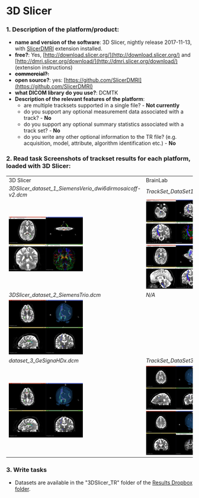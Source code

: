 # 3D Slicer

### 1. **Description of the platform/product**:

   - **name and version of the software**: 3D Slicer, nightly release 2017-11-13, with [SlicerDMRI](http://dmri.slicer.org/download/) extension installed.
   - **free?**: Yes, [http://download.slicer.org/](http://download.slicer.org/) and [http://dmri.slicer.org/download/](http://dmri.slicer.org/download/) \(extension instructions\)
   - ~~**commercial?**:~~
   - **open source?**: yes: [https://github.com/SlicerDMRI](https://github.com/SlicerDMRI)
   - **what DICOM library do you use?**: DCMTK
   - **Description of the relevant features of the platform**:
     * are multiple tracksets supported in a single file? - **Not currently**
     * do you support any optional measurement data associated with a track? - **No**
     * do you support any optional summary statistics associated with a track set? - **No**
     * do you write any other optional information to the TR file? \(e.g. acquisition, model, attribute, algorithm identification etc.\) - **No**

### 2. **Read task** Screenshots of trackset results for each platform, loaded with 3D Slicer:

<table> 
<tr>
  <td width="33%">3D Slicer</td>
  <td width="33%">BrainLab</td>
  <td width="33%">MITK</td>
</tr>


<!-- dataset_1 -->
<tr>
  <td><i>3DSlicer_dataset_1_SiemensVerio_dwi6dirmosaicoff-v2.dcm</i></td>
  <td><i>TrackSet_DataSet1.dcm</i></td>
  <td><i>MITK_dataset_1.dcm</i></td>
</tr>

<tr>
  <td>
    <img src="slicer/3DSlicer_dataset1_screenshot.png" width="200">
   </td>
   
   <td>
   <img src="slicer/BrainLab_dataset1_screenshot-1.png" width="200">
   <img src="slicer/BrainLab_dataset1_screenshot-2.png" width="200">
   </td>
   
   <td>
   <img src="slicer/MITK_dataset1_screenshot-1.png" width="200">
   </td>
</tr>


<!-- dataset_2 -->
<tr>
  <td><i>3DSlicer_dataset_2_SiemensTrio.dcm</i></td>
  <td><i>N/A</i></td>
  <td><i>MITK_dataset_2.dcm</i></td>
</tr>

<tr>
   <td>
   <img src="slicer/3DSlicer_dataset3_screenshot-1.png" width="200">
   </td>
   
   <td><!-- BrainLab n/a --></td>
   
   <td>
   <img src="slicer/MITK_dataset2_screenshot-1.png" width="200">
   </td>

</tr>

<!-- dataset_3 -->
<tr>
  <td><i>dataset_3_GeSignaHDx.dcm</i></td>
  <td><i>TrackSet_DataSet3.dcm</i></td>
  <td>N/A</td>
</tr>

<tr>
  <td>
  <img src="slicer/3DSlicer_dataset3_screenshot-1.png" width="200"> 
  </td>
   
  <td>
  <img src="slicer/BrainLab_dataset3_screenshot-1.png" width="200">
  <img src="slicer/BrainLab_dataset3_screenshot-2.png" width="200">
  </td>
  <td>
  <!-- MITK n/a -->
  </td>
  
</tr>
</table>

### 3. **Write tasks**

   * Datasets are available in the "3DSlicer_TR" folder of the [Results Dropbox folder](https://www.dropbox.com/sh/gmy2nt1mlfk1k2w/AADIdfcLUUZ8ViAh7i6x0aana?dl=0).




